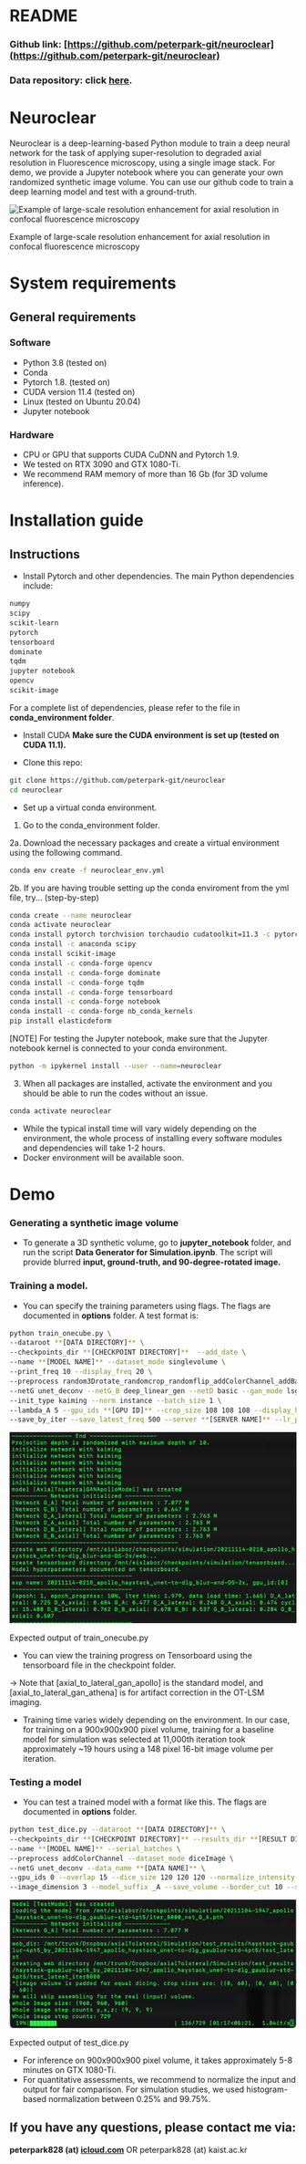 # README

### **Github link**: [https://github.com/peterpark-git/neuroclear](https://github.com/peterpark-git/neuroclear)
### **Data repository:  click [here](https://www.dropbox.com/sh/a83wfw31blf04x9/AACHBx16P9YPEHS7DDQUWBh6a?dl=0).**

# Neuroclear

Neuroclear is a deep-learning-based Python module to train a deep neural network for the task of applying super-resolution to degraded axial resolution in Fluorescence microscopy, using a single image stack. For demo, we provide a Jupyter notebook where you can generate your own randomized synthetic image volume. You can use our github code to train a deep learning model and test with a ground-truth. 

![Example of large-scale resolution enhancement for axial resolution in confocal fluorescence microscopy](imgs/SNU_fig_overall.png)

Example of large-scale resolution enhancement for axial resolution in confocal fluorescence microscopy

# System requirements

## General requirements

### Software

- Python 3.8 (tested on)
- Conda
- Pytorch 1.8. (tested on)
- CUDA version 11.4 (tested on)
- Linux (tested on Ubuntu 20.04)
- Jupyter notebook

### Hardware

- CPU or  GPU that supports CUDA CuDNN and  Pytorch 1.9.
- We tested on RTX 3090 and GTX 1080-Ti.
- We recommend RAM memory of more than 16 Gb (for 3D volume inference).

# Installation guide

## Instructions

- Install Pytorch and other dependencies. The main Python dependencies include:

```bash
numpy
scipy
scikit-learn
pytorch 
tensorboard
dominate
tqdm
jupyter notebook
opencv
scikit-image
```

For a complete list of dependencies, please refer to the file in **conda_environment folder**. 

- Install CUDA
**Make sure the CUDA environment is set up (tested on CUDA 11.1).**

- Clone this repo:

```bash
git clone https://github.com/peterpark-git/neuroclear
cd neuroclear
```

- Set up a virtual conda environment.

1. Go to the conda_environment folder. 

2a. Download the necessary packages and create a virtual environment using the following command. 
```bash
conda env create -f neuroclear_env.yml
```


 2b. If you are having trouble setting up the conda enviroment from the yml file, try... (step-by-step)
   
  ```bash
  conda create --name neuroclear
  conda activate neuroclear
  conda install pytorch torchvision torchaudio cudatoolkit=11.3 -c pytorch
  conda install -c anaconda scipy
  conda install scikit-image
  conda install -c conda-forge opencv
  conda install -c conda-forge dominate
  conda install -c conda-forge tqdm
  conda install -c conda-forge tensorboard
  conda install -c conda-forge notebook
  conda install -c conda-forge nb_conda_kernels
  pip install elasticdeform
  ```
  
  [NOTE]
  For testing the Jupyter notebook, make sure that the Jupyter notebook kernel is connected to your conda environment. 
  ```bash
  python -m ipykernel install --user --name=neuroclear
  ```
  
3. When all packages are installed, activate the environment and you should be able to run the codes without an issue. 

```bash
conda activate neuroclear
```

- While the typical install time will vary widely depending on the environment, the whole process of installing every software modules and dependencies will take 1-2 hours. 
- Docker environment will be available soon.

# Demo

### Generating a synthetic image volume

- To generate a 3D synthetic volume, go to **jupyter_notebook** folder, and run the script **Data Generator for Simulation.ipynb**.  The script will provide blurred **input, ground-truth, and 90-degree-rotated image.**

### Training a model.

- You can specify the training parameters using flags. The flags are documented in **options** folder. A test format is:

```bash
python train_onecube.py \
--dataroot **[DATA DIRECTORY]** \
--checkpoints_dir **[CHECKPOINT DIRECTORY]**  --add_date \
--name **[MODEL NAME]** --dataset_mode singlevolume \
--print_freq 10 --display_freq 20 \
--preprocess random3Drotate_randomcrop_randomflip_addColorChannel_addBatchChannel --model axial_to_lateral_gan_apollo \
--netG unet_deconv --netG_B deep_linear_gen --netD basic --gan_mode lsgan \
--init_type kaiming --norm instance --batch_size 1 \
--lambda_A 5 --gpu_ids **[GPU ID]** --crop_size 108 108 108 --display_histogram  --lambda_plane 1 1 1 \
--save_by_iter --save_latest_freq 500 --server **[SERVER NAME]** --lr_policy constant --randomize_projection_depth --projection_depth 10
```

![Expected output of train_onecube.py](imgs/Screen_Shot_2021-11-14_at_2.30.45_AM.png)

Expected output of train_onecube.py

- You can view the training progress on Tensorboard using the tensorboard file in the checkpoint folder.

→ Note that [axial_to_lateral_gan_apollo] is the standard model, and [axial_to_lateral_gan_athena] is for artifact correction in the OT-LSM imaging. 

- Training time varies widely depending on the environment. In our case, for training on a 900x900x900 pixel volume, training for a baseline model for simulation was selected at 11,000th iteration took approximately ~19 hours using a 148 pixel 16-bit image volume per iteration.

### Testing a model

- You can test a trained model with a format like this. The flags are documented in **options** folder.

```bash
python test_dice.py --dataroot **[DATA DIRECTORY]** \
--checkpoints_dir **[CHECKPOINT DIRECTORY]** --results_dir **[RESULT DIRECTORY]**  \
--name **[MODEL NAME]** --serial_batches \
--preprocess addColorChannel --dataset_mode diceImage \
--netG unet_deconv --data_name **[DATA NAME]** \
--gpu_ids 0 --overlap 15 --dice_size 120 120 120 --normalize_intensity \
--image_dimension 3 --model_suffix _A --save_volume --border_cut 10 --skip_real --load_iter **[Iteration Count]**

```

![Expected output of test_dice.py](imgs/Screen_Shot_2021-11-14_at_2.39.06_AM.png)

Expected output of test_dice.py

- For inference on 900x900x900 pixel volume, it takes approximately 5-8 minutes on GTX 1080-Ti.
- For quantitative assessments, we recommend to normalize the input and output for fair comparison. For simulation studies, we used histogram-based normalization between 0.25% and 99.75%. 
## If you have any questions, please contact me via:

**peterpark828 (at) [icloud.com](http://icloud.com)** OR peterpark828 (at) kaist.ac.kr
